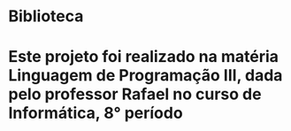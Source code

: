 ﻿# Biblioteca
# Este projeto foi realizado na matéria Linguagem de Programação III, dada pelo professor Rafael no curso de Informática, 8° período
